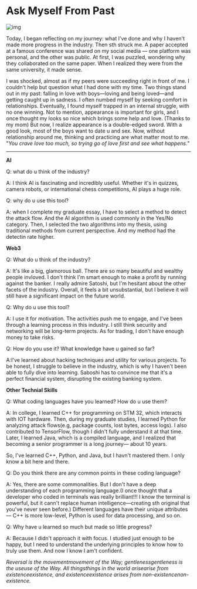 # Ask Myself From Past

![img](https://cdn.statically.io/gh/stoneBuild29/MyPictures@main/upload/EeDvz_3f.jpg)

Today, I began reflecting on my journey: what I've done and why I haven't made more progress in the industry. Then sth struck me. A paper accepted at a famous conference was shared on my social media — one platform was personal, and the other was public. At first, I was puzzled, wondering why they collaborated on the same paper. When I realized they were from the same university, it made sense.

I was shocked, almost as if my peers were succeeding right in front of me. I couldn't help but question what I had done with my time. Two things stand out in my past: falling in love with boys—loving and being loved—and getting caught up in sadness. I often numbed myself by seeking comfort in relationships. Eventually, I found myself trapped in an internal struggle, with no one winning. Not to mention, appearance is important for girls, and I once thought my looks so nice which brings some help and love. (Thanks to my mom) But now, I realize appearance is a double-edged sword. With a good look, most of the boys want to date u and sex. Now, without relationship around me, thinking and practicing are what matter most to me. "*You crave love too much, so trying go of love first and see what happens.*"

---

**AI**

Q: what do u think of the industry?

A: I think AI is fascinating and incredibly useful. Whether it's in quizzes, camera robots, or international chess competitions, AI plays a huge role. 

Q: why do u use this tool?

A: when I complete my graduate essay, I have to select a method to detect the attack flow. And the AI algorithm is used commonly in the Yes/No category. Then, I selected the two algorithms into my thesis, using traditional methods from current perspective. And my method had the detectin rate higher.

**Web3**

Q: What do u think of the industry?

A: It's like a big, glamorous ball. There are so many beautiful and wealthy people invloved. I don't think I'm smart enough to make a profit by running against the banker. I really admire Satoshi, but I'm hesitant about the other facets of the industry. Overall, it feels a bit unsubstantial, but I believe it will still have a significant impact on the future world.

Q: Why do u use this tool?

A: I use it for motivation. The activities push me to engage, and I've been through a learning process in this industry. I still think security and networking will be long-term projects. As for trading, I don't have enough money to take risks.

Q: How do you use it? What knowledge have u gained so far?

A:I've learned about hacking techniques and utility for various projects. To be honest, I struggle to believe in the industry, which is why I haven't been able to fully dive into learning. Saboshi has to convince me that it's a perfect financial system, disrupting the existing banking system.



**Other Technial Skills**

Q: What coding languages have you learned?  How do u use them?

A: In college, I learned C++ for programming on STM 32, which interacts with IOT hardware. Then, during my graduate studies, I learned Python for analyzing attack flows(e.g, package counts, lost bytes, access logs). I also contributed to TensorFlow, though I didn't fully understand it at that time. Later, I learned Java, which is a compiled language, and I realized that becoming a senior programmer is a long journey— about 10 years.

So, I've learned C++, Python, and Java, but I havn't mastered them. I only know a bit here and there.

Q: Do you think there are any common points in these coding language?

A: Yes, there are some commonalities. But I don't have a deep understanding of each programming language.(I once thought that a developer who coded in terminals was really brilliant!!! I know the terminal is powerful, but it cann't replace human intelligence—creating sth original that you've never seen before.) Different languages have their unique attributes — C++ is more low-level, Python is used for data processing, and so on.

Q: Why have u learned so much but made so little progress?

A: Because I didn't approach it with focus. I studied just enough to be happy, but I need to understand the underlying principles to know how to truly use them. And now I know I am't confident.

*Reversal is the movementmovement of the Way; gentlenessgentleness is the useuse of the Way. All thingsthings in the world arisearise from existenceexistence, and existenceexistence arises from non-existencenon-existence.*





